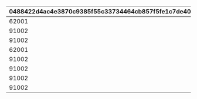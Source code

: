 |0488422d4ac4e3870c9385f55c33734464cb857f5fe1c7de40aa7426ad0d6bca|2b495c44659468c6574347f10fd824d42fc6bbf945eb281a8016e6ec4ddd7db0|d32ed878c8b6964551c4c1ca863852bb4d480d4a4677e6d92417a051ad8b2f31|b832bd49ba479d65e28c520bb5798b191078e13eeb1f412b4dc8ea37a672a63d|35e2df857668c0d91d7f1d7b5e488acc734c7710299a1980e8a2a0ae2c58755c|46c4fdb85d586b35130746a090def6527f2fb98390fb2a9fcc8f75f28b190bb3|3454d796ec8f53cee59fae1189b76fd4bc2dac289e0f2f0c81b72893aeb0a841|1197757b7ae4c7c4426f5d3211bc7b8113fba0d9c563092490c669592b242d1a|f9fd46d4611a4bf28eaf1c980a3c0410963c3726a7a5ff6ebcab1fc4392ddd26|cdc6a4e6433e1ff4fdae155e44322fc1245e02c19bb74f9bf3cab4769935d984|07140c7bfe8b1664b3a54a3b268ce8c71a7239a102d694f18f189fcec0164958|9bc522b67ca7dcaa60c27ae2ce21435f9bad3d0b8dcfbd63ad26e9644fa849f6|5a43f89c29725a46d2e604d4582f21074ac19f2f316c9f78f5fbd343056753d0|87f8f6c9fd72da691f971c7027b4ff41512194598faf9418515c933f332fe966|6854c4167648a496d30508be0d1a05351cbd13b5a02ac1b52aa62fc97dc004d3|95659687617d73da777b71e8d3a22c39a946d72bc5d1a6522f305eb017c5a02f|
| --- | --- | --- | --- | --- | --- | --- | --- | --- | --- | --- | --- | --- | --- | --- | --- |
|62001|75|0|0|111001|2|0|0|0|0|0|0|0|0|0|0|
|91002|30|0|0|111011|8|0|0|0|0|0|0|0|0|0|0|
|91002|30|2|0|111012|8|90005|0|0|0|0|0|0|5|0|0|
|62001|150|0|0|112001|2|0|0|0|0|0|0|0|0|0|0|
|91002|60|2|0|112011|8|90005|0|0|0|0|0|0|10|0|0|
|91002|200|2|50|113001|8|62001|90005|2|0|10|2|0|400|0|23001|
|91002|200|2|500|114001|8|62001|90005|2|0|10|2|0|500|0|25021|
|91002|500|0|0|115001|8|0|0|0|0|0|0|0|0|0|0|